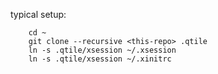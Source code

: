 typical setup:

		cd ~
		git clone --recursive <this-repo> .qtile
		ln -s .qtile/xsession ~/.xsession
		ln -s .qtile/xsession ~/.xinitrc

